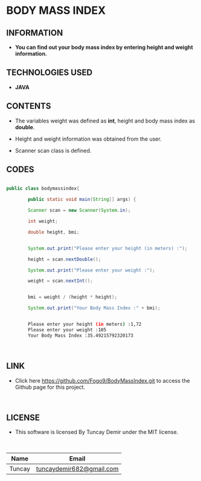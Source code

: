 # **BODY MASS INDEX**

## INFORMATION

* **You can find out your body mass index by entering height and weight information.**

## TECHNOLOGIES USED

* **JAVA**

## CONTENTS

* The variables weight was defined as **int**, height and body mass index as **double**.

* Height and weight information was obtained from the user.

* Scanner scan class is defined.

## CODES

```Java

public class bodymassindex{

        public static void main(String[] args) {

        Scanner scan = new Scanner(System.in);

        int weight;

        double height, bmi;

```

```Java

        System.out.print("Please enter your height (in meters) :");

        height = scan.nextDouble();

        System.out.print("Please enter your weight :");

        weight = scan.nextInt();


        bmi = weight / (height * height);

        System.out.print("Your Body Mass Index :" + bmi);

```

```bash

        Please enter your height (in meters) :1,72
        Please enter your weight :105
        Your Body Mass Index :35.49215792320173

```
<br />

## LINK

* Click here https://github.com/Fogo9/BodyMassIndex.git to access the Github page for this project.

<br />

## LICENSE

* This software is licensed By Tuncay Demir under the MIT license.

<br />

| Name |  Email |
| ---- |  ----- |
| Tuncay | tuncaydemir682@gmail.com |
